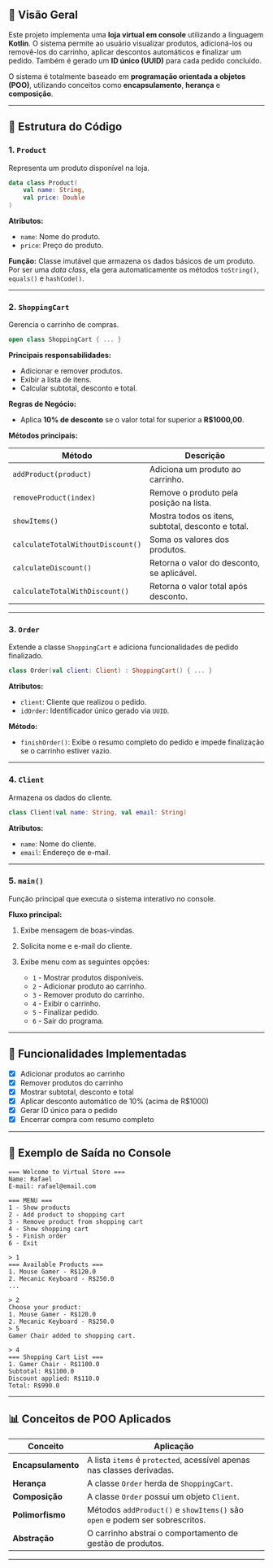## 🔄 Visão Geral

Este projeto implementa uma **loja virtual em console** utilizando a linguagem **Kotlin**. O sistema permite ao usuário visualizar produtos, adicioná-los ou removê-los do carrinho, aplicar descontos automáticos e finalizar um pedido. Também é gerado um **ID único (UUID)** para cada pedido concluído.

O sistema é totalmente baseado em **programação orientada a objetos (POO)**, utilizando conceitos como **encapsulamento**, **herança** e **composição**.

---

## 🔹 Estrutura do Código

### 1. `Product`

Representa um produto disponível na loja.

```kotlin
data class Product(
    val name: String,
    val price: Double
)
```

**Atributos:**

* `name`: Nome do produto.
* `price`: Preço do produto.

**Função:**
Classe imutável que armazena os dados básicos de um produto. Por ser uma *data class*, ela gera automaticamente os métodos `toString()`, `equals()` e `hashCode()`.

---

### 2. `ShoppingCart`

Gerencia o carrinho de compras.

```kotlin
open class ShoppingCart { ... }
```

**Principais responsabilidades:**

* Adicionar e remover produtos.
* Exibir a lista de itens.
* Calcular subtotal, desconto e total.

**Regras de Negócio:**

* Aplica **10% de desconto** se o valor total for superior a **R$1000,00**.

**Métodos principais:**

| Método                            | Descrição                                          |
| --------------------------------- | -------------------------------------------------- |
| `addProduct(product)`             | Adiciona um produto ao carrinho.                   |
| `removeProduct(index)`            | Remove o produto pela posição na lista.            |
| `showItems()`                     | Mostra todos os itens, subtotal, desconto e total. |
| `calculateTotalWithoutDiscount()` | Soma os valores dos produtos.                      |
| `calculateDiscount()`             | Retorna o valor do desconto, se aplicável.         |
| `calculateTotalWithDiscount()`    | Retorna o valor total após desconto.               |

---

### 3. `Order`

Extende a classe `ShoppingCart` e adiciona funcionalidades de pedido finalizado.

```kotlin
class Order(val client: Client) : ShoppingCart() { ... }
```

**Atributos:**

* `client`: Cliente que realizou o pedido.
* `idOrder`: Identificador único gerado via `UUID`.

**Método:**

* `finishOrder()`: Exibe o resumo completo do pedido e impede finalização se o carrinho estiver vazio.

---

### 4. `Client`

Armazena os dados do cliente.

```kotlin
class Client(val name: String, val email: String)
```

**Atributos:**

* `name`: Nome do cliente.
* `email`: Endereço de e-mail.

---

### 5. `main()`

Função principal que executa o sistema interativo no console.

**Fluxo principal:**

1. Exibe mensagem de boas-vindas.
2. Solicita nome e e-mail do cliente.
3. Exibe menu com as seguintes opções:

   * `1` - Mostrar produtos disponíveis.
   * `2` - Adicionar produto ao carrinho.
   * `3` - Remover produto do carrinho.
   * `4` - Exibir o carrinho.
   * `5` - Finalizar pedido.
   * `6` - Sair do programa.

---

## 🔧 Funcionalidades Implementadas

* [x] Adicionar produtos ao carrinho
* [x] Remover produtos do carrinho
* [x] Mostrar subtotal, desconto e total
* [x] Aplicar desconto automático de 10% (acima de R$1000)
* [x] Gerar ID único para o pedido
* [x] Encerrar compra com resumo completo

---

## 🔎 Exemplo de Saída no Console

```
=== Welcome to Virtual Store ===
Name: Rafael
E-mail: rafael@email.com

=== MENU ===
1 - Show products
2 - Add product to shopping cart
3 - Remove product from shopping cart
4 - Show shopping cart
5 - Finish order
6 - Exit

> 1
=== Available Products ===
1. Mouse Gamer - R$120.0
2. Mecanic Keyboard - R$250.0
...

> 2
Choose your product:
1. Mouse Gamer - R$120.0
2. Mecanic Keyboard - R$250.0
> 5
Gamer Chair added to shopping cart.

> 4
=== Shopping Cart List ===
1. Gamer Chair - R$1100.0
Subtotal: R$1100.0
Discount applied: R$110.0
Total: R$990.0
```

---

## 📊 Conceitos de POO Aplicados

| Conceito           | Aplicação                                                                   |
| ------------------ | --------------------------------------------------------------------------- |
| **Encapsulamento** | A lista `items` é `protected`, acessível apenas nas classes derivadas.      |
| **Herança**        | A classe `Order` herda de `ShoppingCart`.                                   |
| **Composição**     | A classe `Order` possui um objeto `Client`.                                 |
| **Polimorfismo**   | Métodos `addProduct()` e `showItems()` são `open` e podem ser sobrescritos. |
| **Abstração**      | O carrinho abstrai o comportamento de gestão de produtos.                   |

---

